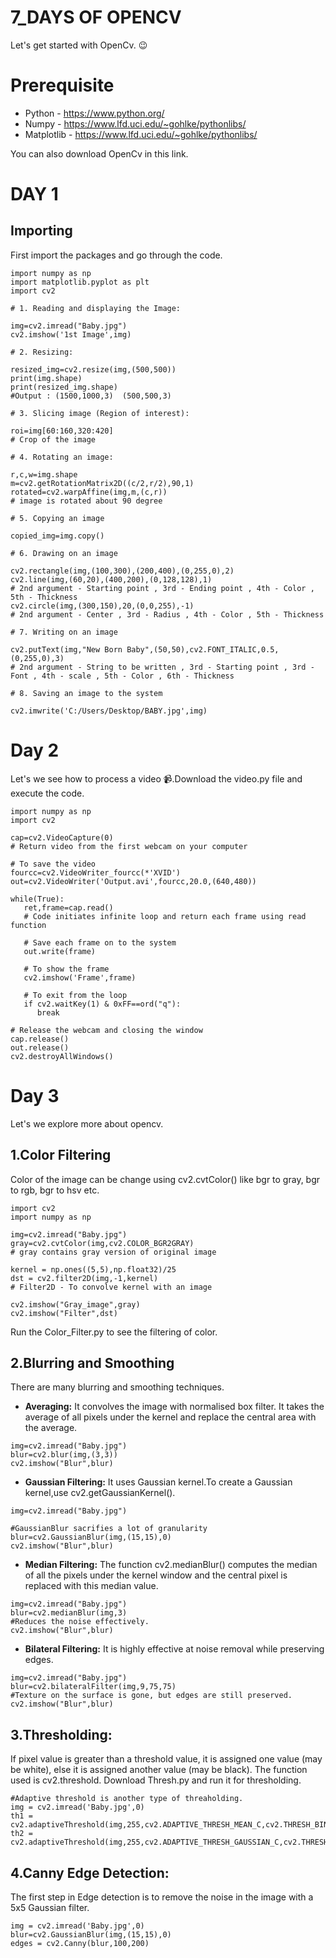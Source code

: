 # 7_DAYS OF OPENCV
   Let's get started with OpenCv. :wink:
   
# Prerequisite
  * Python - https://www.python.org/
  * Numpy - https://www.lfd.uci.edu/~gohlke/pythonlibs/ 
  * Matplotlib - https://www.lfd.uci.edu/~gohlke/pythonlibs/
  
  You can also download OpenCv in this link.

# DAY 1
## Importing
First import the packages and go through the code.
```
import numpy as np
import matplotlib.pyplot as plt
import cv2

# 1. Reading and displaying the Image:

img=cv2.imread("Baby.jpg")
cv2.imshow('1st Image',img)

# 2. Resizing:

resized_img=cv2.resize(img,(500,500))
print(img.shape)
print(resized_img.shape)
#Output : (1500,1000,3)  (500,500,3)
          
# 3. Slicing image (Region of interest):

roi=img[60:160,320:420]
# Crop of the image

# 4. Rotating an image:

r,c,w=img.shape
m=cv2.getRotationMatrix2D((c/2,r/2),90,1)
rotated=cv2.warpAffine(img,m,(c,r))
# image is rotated about 90 degree

# 5. Copying an image

copied_img=img.copy()

# 6. Drawing on an image

cv2.rectangle(img,(100,300),(200,400),(0,255,0),2)
cv2.line(img,(60,20),(400,200),(0,128,128),1)
# 2nd argument - Starting point , 3rd - Ending point , 4th - Color , 5th - Thickness
cv2.circle(img,(300,150),20,(0,0,255),-1)
# 2nd argument - Center , 3rd - Radius , 4th - Color , 5th - Thickness

# 7. Writing on an image

cv2.putText(img,"New Born Baby",(50,50),cv2.FONT_ITALIC,0.5,(0,255,0),3)
# 2nd argument - String to be written , 3rd - Starting point , 3rd - Font , 4th - scale , 5th - Color , 6th - Thickness

# 8. Saving an image to the system

cv2.imwrite('C:/Users/Desktop/BABY.jpg',img)

```
# Day 2
Let's we see how to process a video :video_camera:.Download the video.py file and execute the code.
```
import numpy as np
import cv2

cap=cv2.VideoCapture(0)
# Return video from the first webcam on your computer

# To save the video
fourcc=cv2.VideoWriter_fourcc(*'XVID')
out=cv2.VideoWriter('Output.avi',fourcc,20.0,(640,480))

while(True):
   ret,frame=cap.read()
   # Code initiates infinite loop and return each frame using read function
   
   # Save each frame on to the system
   out.write(frame)
   
   # To show the frame
   cv2.imshow('Frame',frame)
   
   # To exit from the loop
   if cv2.waitKey(1) & 0xFF==ord("q"):
      break
      
# Release the webcam and closing the window
cap.release()
out.release()
cv2.destroyAllWindows()
```
# Day 3
Let's we explore more about opencv.
## 1.Color Filtering
  Color of the image can be change using cv2.cvtColor() like bgr to gray, bgr to rgb, bgr to hsv etc.
  ```
  import cv2
  import numpy as np
  
  img=cv2.imread("Baby.jpg")
  gray=cv2.cvtColor(img,cv2.COLOR_BGR2GRAY)
  # gray contains gray version of original image
  
  kernel = np.ones((5,5),np.float32)/25
  dst = cv2.filter2D(img,-1,kernel)
  # Filter2D - To convolve kernel with an image
  
  cv2.imshow("Gray_image",gray)
  cv2.imshow("Filter",dst)
  ```
Run the Color_Filter.py to see the filtering of color.  
## 2.Blurring and Smoothing 
   There are many blurring and smoothing techniques.
* **Averaging:**
It convolves the image with normalised box filter. It takes the average of all pixels under the kernel and replace the central area with the average.
```
img=cv2.imread("Baby.jpg")
blur=cv2.blur(img,(3,3))
cv2.imshow("Blur",blur)
```
* **Gaussian Filtering:**
It uses Gaussian kernel.To create a Gaussian kernel,use cv2.getGaussianKernel().
```
img=cv2.imread("Baby.jpg")

#GaussianBlur sacrifies a lot of granularity
blur=cv2.GaussianBlur(img,(15,15),0)
cv2.imshow("Blur",blur)
```
* **Median Filtering:**
The function cv2.medianBlur() computes the median of all the pixels under the kernel window and the central pixel is replaced with this median value.
```
img=cv2.imread("Baby.jpg")
blur=cv2.medianBlur(img,3)
#Reduces the noise effectively.
cv2.imshow("Blur",blur)
```
* **Bilateral Filtering:**
It is highly effective at noise removal while preserving edges.
```
img=cv2.imread("Baby.jpg")
blur=cv2.bilateralFilter(img,9,75,75)
#Texture on the surface is gone, but edges are still preserved.
cv2.imshow("Blur",blur)
```
## 3.Thresholding:
If pixel value is greater than a threshold value, it is assigned one value (may be white), else it is assigned another value (may be black). The function used is cv2.threshold.
Download Thresh.py and run it for thresholding.
```
#Adaptive threshold is another type of threaholding.
img = cv2.imread('Baby.jpg',0)
th1 = cv2.adaptiveThreshold(img,255,cv2.ADAPTIVE_THRESH_MEAN_C,cv2.THRESH_BINARY,11,2)
th2 = cv2.adaptiveThreshold(img,255,cv2.ADAPTIVE_THRESH_GAUSSIAN_C,cv2.THRESH_BINARY,11,2)
```
## 4.Canny Edge Detection:
The first step in Edge detection is to remove the noise in the image with a 5x5 Gaussian filter.
```
img = cv2.imread('Baby.jpg',0)
blur=cv2.GaussianBlur(img,(15,15),0)
edges = cv2.Canny(blur,100,200)
```
